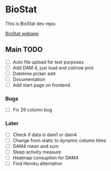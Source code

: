 # BioStat

This is BioStat dev repo.

[BioStat webapp](http://biostat.herokuapp.com/)

## Main TODO
- [ ] Auto file upload for test purposes
- [ ] Add DAM 4, just load and col/row pick
- [ ] Datetime picker add
- [ ] Documentation
- [ ] Add start page on frontend

###  Bugs
- [ ] Fix 29 column bug

### Later
- [ ] Check if data is dam1 or dam4
- [ ] Change from static to dynamic column titles
- [ ] DAM4 mean and sum
- [ ] Sleep activity measure
- [ ] Heatmap consuption for DAM4
- [ ] Find Heroku alternative
